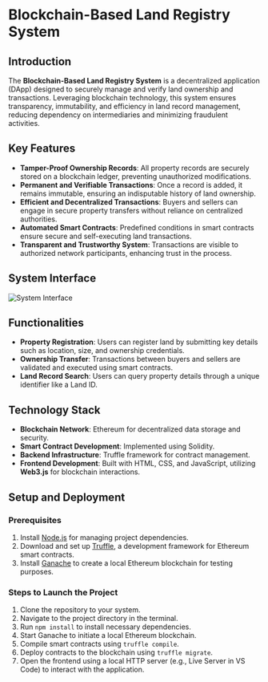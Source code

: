 # Blockchain-Based Land Registry System

## Introduction
The **Blockchain-Based Land Registry System** is a decentralized application (DApp) designed to securely manage and verify land ownership and transactions. Leveraging blockchain technology, this system ensures transparency, immutability, and efficiency in land record management, reducing dependency on intermediaries and minimizing fraudulent activities.

## Key Features
- **Tamper-Proof Ownership Records**: All property records are securely stored on a blockchain ledger, preventing unauthorized modifications.
- **Permanent and Verifiable Transactions**: Once a record is added, it remains immutable, ensuring an indisputable history of land ownership.
- **Efficient and Decentralized Transactions**: Buyers and sellers can engage in secure property transfers without reliance on centralized authorities.
- **Automated Smart Contracts**: Predefined conditions in smart contracts ensure secure and self-executing land transactions.
- **Transparent and Trustworthy System**: Transactions are visible to authorized network participants, enhancing trust in the process.

## System Interface
![System Interface](images/landregister.png.png)

## Functionalities
- **Property Registration**: Users can register land by submitting key details such as location, size, and ownership credentials.
- **Ownership Transfer**: Transactions between buyers and sellers are validated and executed using smart contracts.
- **Land Record Search**: Users can query property details through a unique identifier like a Land ID.

## Technology Stack
- **Blockchain Network**: Ethereum for decentralized data storage and security.
- **Smart Contract Development**: Implemented using Solidity.
- **Backend Infrastructure**: Truffle framework for contract management.
- **Frontend Development**: Built with HTML, CSS, and JavaScript, utilizing **Web3.js** for blockchain interactions.

## Setup and Deployment
### Prerequisites
1. Install [Node.js](https://nodejs.org/) for managing project dependencies.
2. Download and set up [Truffle](https://www.trufflesuite.com/truffle), a development framework for Ethereum smart contracts.
3. Install [Ganache](https://www.trufflesuite.com/ganache) to create a local Ethereum blockchain for testing purposes.

### Steps to Launch the Project
1. Clone the repository to your system.
2. Navigate to the project directory in the terminal.
3. Run `npm install` to install necessary dependencies.
4. Start Ganache to initiate a local Ethereum blockchain.
5. Compile smart contracts using `truffle compile`.
6. Deploy contracts to the blockchain using `truffle migrate`.
7. Open the frontend using a local HTTP server (e.g., Live Server in VS Code) to interact with the application.
